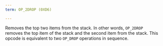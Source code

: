 ```yaml
---
term: OP_2DROP (0XD6)

---
```

Removes the top two items from the stack. In other words, `OP_2DROP` removes the top item of the stack and the second item from the stack. This opcode is equivalent to two `OP_DROP` operations in sequence.